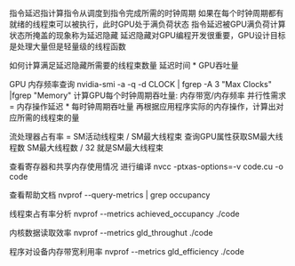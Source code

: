 指令延迟指计算指令从调度到指令完成所需的时钟周期
如果在每个时钟周期都有就绪的线程束可以被执行，此时GPU处于满负荷状态
指令延迟被GPU满负荷计算状态所掩盖的现象称为延迟隐藏
延迟隐藏对GPU编程开发很重要，GPU设计目标是处理大量但是轻量级的线程函数

如何计算满足延迟隐藏所需要的线程束数量
  延迟时间 * GPU吞吐量


GPU 内存频率查询
nvidia-smi -a -q -d CLOCK | fgrep -A 3 "Max Clocks" |fgrep "Memory"
计算GPU每个时钟周期吞吐量: 内存带宽/内存频率
并行性需求 = 内存操作延迟 * 每时钟周期吞吐量
再根据应用程序实际的内存操作，计算出对应所需的线程束的量

流处理器占有率 = SM活动线程束 / SM最大线程束
查询GPU属性获取SM最大线程数
SM最大线程数 / 32 就是SM最大线程束

查看寄存器和共享内存使用情况
进行编译
nvcc -ptxas-options=-v code.cu -o code

查看帮助文档 nvprof --query-metrics | grep occupancy

线程束占有率分析
nvprof --metrics achieved_occupancy ./code

内核数据读取效率
nvprof --metrics gld_throughut ./code

程序对设备内存带宽利用率
nvprof --metrics gld_efficiency ./code




